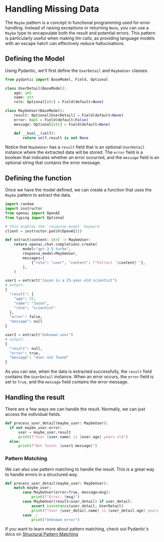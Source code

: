 # Handling Missing Data

The `Maybe` pattern is a concept in functional programming used for error handling. Instead of raising exceptions or returning `None`, you can use a `Maybe` type to encapsulate both the result and potential errors. This pattern is particularly useful when making llm calls, as providing language models with an escape hatch can effectively reduce hallucinations.

## Defining the Model

Using Pydantic, we'll first define the `UserDetail` and `MaybeUser` classes.

```python
from pydantic import BaseModel, Field, Optional

class UserDetail(BaseModel):
    age: int
    name: str
    role: Optional[str] = Field(default=None)

class MaybeUser(BaseModel):
    result: Optional[UserDetail] = Field(default=None)
    error: bool = Field(default=False)
    message: Optional[str] = Field(default=None)

    def __bool__(self):
        return self.result is not None
```

Notice that `MaybeUser` has a `result` field that is an optional `UserDetail` instance where the extracted data will be stored. The `error` field is a boolean that indicates whether an error occurred, and the `message` field is an optional string that contains the error message.

## Defining the function

Once we have the model defined, we can create a function that uses the `Maybe` pattern to extract the data.

```python
import random
import instructor
from openai import OpenAI
from typing import Optional

# This enables the `response_model` keyword
client = instructor.patch(OpenAI())

def extract(content: str) -> MaybeUser:
    return openai.chat.completions.create(
        model="gpt-3.5-turbo",
        response_model=MaybeUser,
        messages=[
            {"role": "user", "content": f"Extract `{content}`"},
        ],
    )

user1 = extract("Jason is a 25-year-old scientist")
# output:
{
  "result": {
    "age": 25,
    "name": "Jason",
    "role": "scientist"
  },
  "error": false,
  "message": null
}

user2 = extract("Unknown user")
# output:
{
  "result": null,
  "error": true,
  "message": "User not found"
}
```

As you can see, when the data is extracted successfully, the `result` field contains the `UserDetail` instance. When an error occurs, the `error` field is set to `True`, and the `message` field contains the error message.

## Handling the result

There are a few ways we can handle the result. Normally, we can just access the individual fields.

```python
def process_user_detail(maybe_user: MaybeUser):
  if not maybe_user.error:
      user = maybe_user.result
      print(f"User {user.name} is {user.age} years old")
  else:
      print(f"Not found: {user1.message}")
```

### Pattern Matching

We can also use pattern matching to handle the result. This is a great way to handle errors in a structured way.

```python
def process_user_detail(maybe_user: MaybeUser):
    match maybe_user:
        case MaybeUser(error=True, message=msg):
            print(f"Error: {msg}")
        case MaybeUser(result=user_detail) if user_detail:
            assert isinstance(user_detail, UserDetail)
            print(f"User {user_detail.name} is {user_detail.age} years old")
        case _:
            print("Unknown error")
```

If you want to learn more about pattern matching, check out Pydantic's docs on [Structural Pattern Matching](https://docs.pydantic.dev/latest/concepts/models/#structural-pattern-matching)
